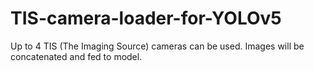 # TIS-camera-loader-for-YOLOv5
Up to 4 TIS (The Imaging Source) cameras can be used. Images will be concatenated and fed to model.
